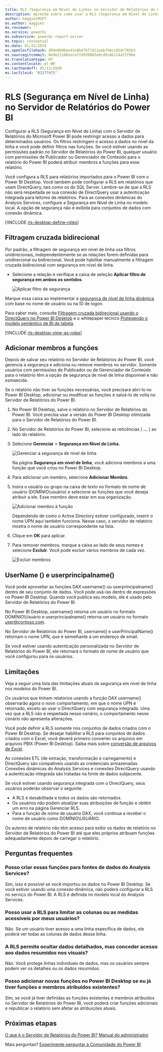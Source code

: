 ```yaml
---
title: RLS (Segurança em Nível de Linha) no Servidor de Relatórios do Power BI
description: Aprenda sobre como usar a RLS (Segurança em Nível de Linha) no Servidor de Relatórios do Power BI.
author: maggiesMSFT
ms.author: maggies
ms.reviewer: ''
ms.service: powerbi
ms.subservice: powerbi-report-server
ms.topic: conceptual
ms.date: 01/22/2019
ms.openlocfilehash: d94e9696ee41e8bd76f7d11aab794ccd2dc701b3
ms.sourcegitcommit: 0e9e211082eca7fd939803e0cd9c6b114af2f90a
ms.translationtype: HT
ms.contentlocale: pt-BR
ms.lasthandoff: 05/13/2020
ms.locfileid: "83277975"
---
```

# <a name="row-level-security-rls-in-power-bi-report-server"></a>RLS (Segurança em Nível de Linha) no Servidor de Relatórios do Power BI

Configurar a RLS (Segurança em Nível de Linha) com o Servidor de Relatórios do Microsoft Power BI pode restringir acesso a dados para determinados usuários. Os filtros restringem o acesso a dados no nível da linha e você pode definir filtros nas funções.  Se você estiver usando as permissões padrão no Servidor de Relatórios do Power BI, qualquer usuário com permissões de Publicador ou Gerenciador de Conteúdo para o relatório do Power BI poderá atribuir membros a funções para esse relatório.    

Você configura a RLS para relatórios importados para o Power BI com o Power BI Desktop. Você também pode configurar a RLS em relatórios que usam DirectQuery, tais como os do SQL Server.  Lembre-se de que a RLS não será respeitada se sua conexão de DirectQuery usar a autenticação integrada para leitores de relatórios. Para as conexões dinâmicas do Analysis Services, configure a Segurança em Nível de Linha no modelo local. A opção de segurança não é exibida para conjuntos de dados com conexão dinâmica. 

[!INCLUDE [rls-desktop-define-roles](../includes/rls-desktop-define-roles.md)]

## <a name="bidirectional-cross-filtering"></a>Filtragem cruzada bidirecional

Por padrão, a filtragem de segurança em nível de linha usa filtros unidirecionais, independentemente se as relações forem definidas para unidirecional ou bidirecional. Você pode habilitar manualmente a filtragem cruzada bidirecional com segurança em nível de linha.

- Selecione a relação e verifique a caixa de seleção **Aplicar filtro de segurança em ambos os sentidos**. 

    ![Aplicar filtro de segurança](media/row-level-security-report-server/rls-apply-security-filter.png)

Marque essa caixa ao implementar a [segurança de nível de linha dinâmica](https://docs.microsoft.com/analysis-services/tutorial-tabular-1200/supplemental-lesson-implement-dynamic-security-by-using-row-filters) com base no nome de usuário ou na ID de logon. 

Para saber mais, consulte [Filtragem cruzada bidirecional usando o DirectQuery no Power BI Desktop](../transform-model/desktop-bidirectional-filtering.md) e o whitepaper técnico [Protegendo o modelo semântico de BI de tabela](https://download.microsoft.com/download/D/2/0/D20E1C5F-72EA-4505-9F26-FEF9550EFD44/Securing%20the%20Tabular%20BI%20Semantic%20Model.docx).

[!INCLUDE [rls-desktop-view-as-roles](../includes/rls-desktop-view-as-roles.md)]


## <a name="add-members-to-roles"></a>Adicionar membros a funções 

Depois de salvar seu relatório no Servidor de Relatórios do Power BI, você gerencia a segurança e adiciona ou remove membros no servidor. Somente usuários com permissões de Publicador ou de Gerenciador de Conteúdo para o relatório têm a opção de segurança de nível de linha disponível e não esmaecida.

 Se o relatório não tiver as funções necessárias, você precisará abri-lo no Power BI Desktop, adicionar ou modificar as funções e salvá-lo de volta no Servidor de Relatórios do Power BI. 

1. No Power BI Desktop, salve o relatório no Servidor de Relatórios do Power BI. Você precisa usar a versão do Power BI Desktop otimizada para o Servidor de Relatórios do Power BI.
2. No Servidor de Relatórios do Power BI, selecione as reticências ( **...** ) ao lado do relatório. 

3. Selecione **Gerenciar** > **Segurança em Nível de Linha**. 

     ![Gerenciar a segurança de nível de linha](media/row-level-security-report-server/power-bi-report-server-rls-dialog.png)

    Na página **Segurança em nível de linha**, você adiciona membros a uma função que você criou no Power BI Desktop.

5. Para adicionar um membro, selecione **Adicionar Membro**.

1. Insira o usuário ou grupo na caixa de texto no formato de nome de usuário (DOMÍNIO\usuário) e selecione as funções que você deseja atribuir a ele. Esse membro deve estar em sua organização.   

    ![Adicionar membro à função](media/row-level-security-report-server/power-bi-report-server-add-members.png)

    Dependendo de como o Active Directory estiver configurado, inserir o nome UPN aqui também funciona. Nesse caso, o servidor de relatório mostra o nome de usuário correspondente na lista.

1. Clique em **OK** para aplicar.   

8. Para remover membros, marque a caixa ao lado de seus nomes e selecione **Excluir**.  Você pode excluir vários membros de cada vez. 

    ![Excluir membros](media/row-level-security-report-server/power-bi-report-server-delete-members.png)


## <a name="username-and-userprincipalname"></a>UserName () e userprincipalname()

Você pode aproveitar as funções DAX username() ou userprincipalname() dentro de seu conjunto de dados. Você pode usá-las dentro de expressões no Power BI Desktop. Quando você publica seu modelo, ele é usado pelo Servidor de Relatórios do Power BI.

No Power BI Desktop, username() retorna um usuário no formato DOMÍNIO\Usuário e userprincipalname() retorna um usuário no formato user@contoso.com.

No Servidor de Relatórios do Power BI, username() e userPrincipalName() retornam o nome UPN, que é semelhante a um endereço de email.

Se você estiver usando autenticação personalizada no Servidor de Relatórios do Power BI, ele retornará o formato de nome de usuário que você configurou para os usuários.  

## <a name="limitations"></a>Limitações 

Veja a seguir uma lista das limitações atuais da segurança em nível de linha nos modelos do Power BI. 

Os usuários que tinham relatórios usando a função DAX username() observarão agora o novo comportamento, em que o nome UPN é retornado, exceto ao usar o DirectQuery com segurança integrada.  Uma vez que a RLS não é respeitada nesse cenário, o comportamento nesse cenário não apresenta alterações.

Você pode definir a RLS somente nos conjuntos de dados criados com o Power BI Desktop. Se desejar habilitar a RLS para conjuntos de dados criados com o Excel, você deverá primeiro converter os arquivos em arquivos PBIX (Power BI Desktop). Saiba mais sobre [conversão de arquivos de Excel](../connect-data/desktop-import-excel-workbooks.md).

As conexões ETL (de extração, transformação e carregamento) e DirectQuery são compatíveis usando as credenciais armazenadas. Conexões dinâmicas do Analysis Services e conexões DirectQuery usando a autenticação integrada são tratadas na fonte de dados subjacente. 

Se você estiver usando segurança integrada com o DirectQuery, seus usuários poderão observar o seguinte:
- A RLS é desabilitada e todos os dados são retornados.
- Os usuários não podem atualizar suas atribuições de função e obtêm um erro na página Gerenciar RLS.
- Para a função de nome de usuário DAX, você continua a receber o nome de usuário como DOMÍNIO\USUÁRIO. 

Os autores de relatório não têm acesso para exibir os dados de relatório no Servidor de Relatórios do Power BI até que eles próprios atribuam funções adequadamente depois de carregar o relatório. 

 

## <a name="faq"></a>Perguntas frequentes 

### <a name="can-i-create-these-roles-for-analysis-services-data-sources"></a>Posso criar essas funções para fontes de dados do Analysis Services? 

Sim, isso é possível se você importou os dados no Power BI Desktop. Se você estiver usando uma conexão dinâmica, não poderá configurar a RLS no serviço do Power BI. A RLS é definida no modelo local do Analysis Services. 

### <a name="can-i-use-rls-to-limit-the-columns-or-measures-accessible-by-my-users"></a>Posso usar a RLS para limitar as colunas ou as medidas acessíveis por meus usuários? 

Não. Se um usuário tiver acesso a uma linha específica de dados, ele poderá ver todas as colunas de dados dessa linha. 

### <a name="does-rls-let-me-hide-detailed-data-but-give-access-to-data-summarized-in-visuals"></a>A RLS permite ocultar dados detalhados, mas conceder acesso aos dados resumidos nos visuais? 

Não. Você protege linhas individuais de dados, mas os usuários sempre podem ver os detalhes ou os dados resumidos. 

### <a name="can-i-add-new-roles-in-power-bi-desktop-if-i-already-have-existing-roles-and-members-assigned"></a>Posso adicionar novas funções no Power BI Desktop se eu já tiver funções e membros atribuídos existentes? 

Sim, se você já tiver definidas as funções existentes e membros atribuídos no Servidor de Relatórios do Power BI, você poderá criar funções adicionais e republicar o relatório sem afetar as atribuições atuais. 
 

## <a name="next-steps"></a>Próximas etapas

[O que é o Servidor de Relatórios do Power BI?](get-started.md) 
[Manual do administrador](admin-handbook-overview.md)  

Mais perguntas? [Experimente perguntar à Comunidade do Power BI](https://community.powerbi.com/)

